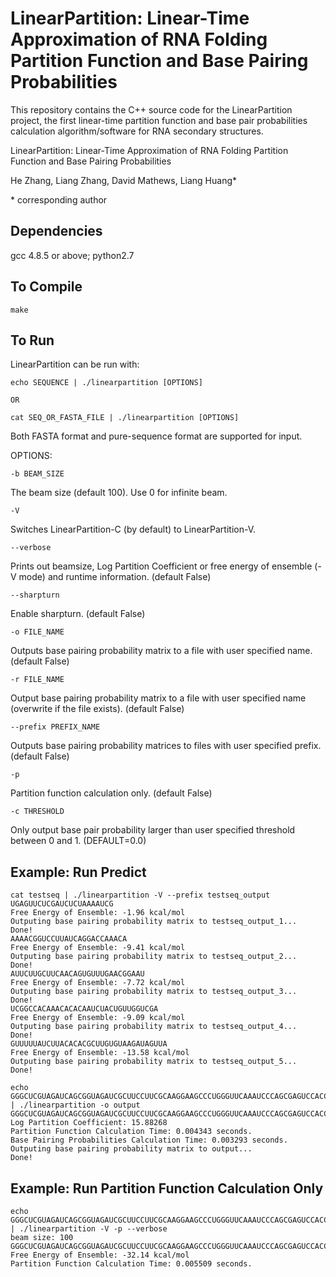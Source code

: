 # LinearPartition: Linear-Time Approximation of RNA Folding Partition Function and Base Pairing Probabilities

This repository contains the C++ source code for the LinearPartition project, the first linear-time partition function and base pair probabilities calculation algorithm/software for RNA secondary structures.

LinearPartition: Linear-Time Approximation of RNA Folding Partition Function and Base Pairing Probabilities

He Zhang, Liang Zhang, David Mathews, Liang Huang*

\* corresponding author


## Dependencies
gcc 4.8.5 or above; 
python2.7

## To Compile
```
make
```

## To Run
LinearPartition can be run with:
```
echo SEQUENCE | ./linearpartition [OPTIONS]

OR

cat SEQ_OR_FASTA_FILE | ./linearpartition [OPTIONS]
```
Both FASTA format and pure-sequence format are supported for input.

OPTIONS:
```
-b BEAM_SIZE
```
The beam size (default 100). Use 0 for infinite beam.
```
-V
```
Switches LinearPartition-C (by default) to LinearPartition-V.
```
--verbose
```
Prints out beamsize, Log Partition Coefficient or free energy of ensemble (-V mode) and runtime information. (default False)
```
--sharpturn
```
Enable sharpturn. (default False)
```
-o FILE_NAME
```
Outputs base pairing probability matrix to a file with user specified name. (default False)
```
-r FILE_NAME
```
Output base pairing probability matrix to a file with user specified name (overwrite if the file exists). (default False)
```
--prefix PREFIX_NAME
```
Outputs base pairing probability matrices to files with user specified prefix. (default False)
```
-p
```
Partition function calculation only. (default False)
```
-c THRESHOLD
```
Only output base pair probability larger than user specified threshold between 0 and 1. (DEFAULT=0.0)

## Example: Run Predict
```
cat testseq | ./linearpartition -V --prefix testseq_output
UGAGUUCUCGAUCUCUAAAAUCG
Free Energy of Ensemble: -1.96 kcal/mol
Outputing base pairing probability matrix to testseq_output_1...
Done!
AAAACGGUCCUUAUCAGGACCAAACA
Free Energy of Ensemble: -9.41 kcal/mol
Outputing base pairing probability matrix to testseq_output_2...
Done!
AUUCUUGCUUCAACAGUGUUUGAACGGAAU
Free Energy of Ensemble: -7.72 kcal/mol
Outputing base pairing probability matrix to testseq_output_3...
Done!
UCGGCCACAAACACACAAUCUACUGUUGGUCGA
Free Energy of Ensemble: -9.09 kcal/mol
Outputing base pairing probability matrix to testseq_output_4...
Done!
GUUUUUAUCUUACACACGCUUGUGUAAGAUAGUUA
Free Energy of Ensemble: -13.58 kcal/mol
Outputing base pairing probability matrix to testseq_output_5...
Done!

echo GGGCUCGUAGAUCAGCGGUAGAUCGCUUCCUUCGCAAGGAAGCCCUGGGUUCAAAUCCCAGCGAGUCCACCA | ./linearpartition -o output
GGGCUCGUAGAUCAGCGGUAGAUCGCUUCCUUCGCAAGGAAGCCCUGGGUUCAAAUCCCAGCGAGUCCACCA
Log Partition Coefficient: 15.88268
Partition Function Calculation Time: 0.004343 seconds.
Base Pairing Probabilities Calculation Time: 0.003293 seconds.
Outputing base pairing probability matrix to output...
Done!
```

## Example: Run Partition Function Calculation Only
```
echo GGGCUCGUAGAUCAGCGGUAGAUCGCUUCCUUCGCAAGGAAGCCCUGGGUUCAAAUCCCAGCGAGUCCACCA | ./linearpartition -V -p --verbose
beam size: 100
GGGCUCGUAGAUCAGCGGUAGAUCGCUUCCUUCGCAAGGAAGCCCUGGGUUCAAAUCCCAGCGAGUCCACCA
Free Energy of Ensemble: -32.14 kcal/mol
Partition Function Calculation Time: 0.005509 seconds.
```
